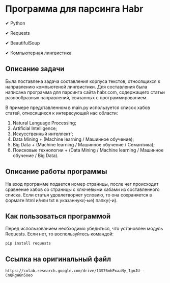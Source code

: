 # Программа для парсинга Habr

✔ Python

✔  Requests

✔  BeautifulSoup

✔ Компьютерная лингвистика

## Описание задачи
Была поставлена задача составления корпуса текстов, относящихся к направлению компьютеной лингвистики. Для составления была написана программа для парсинга сайта habr.com, содержащего статьи разнообразных направлений, связанных с программированием.

В примере представленном в main.py используется список хабов статей, относящихся к интересующей нас области:
1.   Natural Language Processing;
2.   Artificial Intelligence;
3.   Искусственный интеллект';
4.   Data Mining + (Machine learning / Машинное обучение);
5.   Big Data + (Machine learning / Машинное обучение / Семантика);
6.   Поисковые технологии + (Data Mining / Machine learning / Машинное обучение / Big Data).

## Описание работы программы

На вход программе подается номер страницы, после чег происходит сравнение хабов со страницы с ключевыми хабами из составленного списка. Если статья удовлетворяет условию, то она сохраняется в формате html и/или txt в указанную(-ые) папку(-и).

## Как пользоваться программой

Перед использованием необходимо убедиться, что установлен модуль Requests. Если нет, то воспользуйтесь командой:

``` pip install requests ```

## Ссылка на оригинальный файл
    https://colab.research.google.com/drive/13S76mhPxaaNy_IgnJU--CnQRgW6n5Ueo